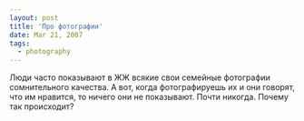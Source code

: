 ```yaml
---
layout: post
title: 'Про фотографии'
date: Mar 21, 2007
tags:
  - photography
---
```


Люди часто показывают в ЖЖ всякие свои семейные фотографии сомнительного качества. А вот, когда фотографируешь их и они говорят, что им нравится, то ничего они не показывают. Почти никогда. Почему так происходит?
